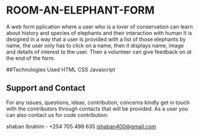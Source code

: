 # ROOM-AN-ELEPHANT-FORM

A web form pplication where a user who is a lover of conservation can learn about history and species of elephants and their interaction with human
It is designed in a way that a user is provided with a list of those elephants by name, the user only has to click on a name, then it displays name, image and details of interest to the user. Then a volunteer can give feedback on at the end of the form.

##Technologies Used
HTML
CSS
Javascript

## Support and Contact
For any issues, questions, ideas, contribution, concerns kindly get in touch with the contributors through contacts that will be provided. As a user you can also contact us for code contribution.

shaban Ibrahim - +254 705 498 635
                 ishaban400@gmail.com


